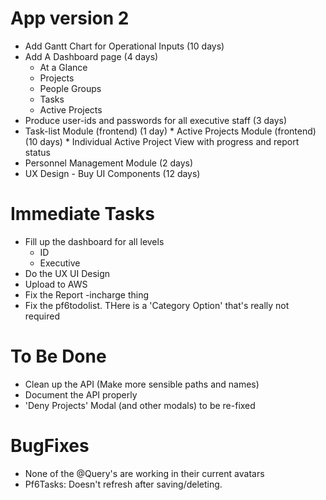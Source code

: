 # App version 2
  * Add Gantt Chart for Operational Inputs (10 days)
  * Add A Dashboard page (4 days)
    * At a Glance
    * Projects 
    * People Groups
    * Tasks 
    * Active Projects
  * Produce user-ids and passwords for all executive staff (3 days)
  * Task-list Module (frontend) (1 day)
  <DONE>* Active Projects Module (frontend) (10 days)
    <DONE>* Individual Active Project View with progress and report status
  * Personnel Management Module (2 days)
  * UX Design - Buy UI Components (12 days)

# Immediate Tasks
  * Fill up the dashboard for all levels
    * ID
    * Executive
  * Do the UX UI Design
  * Upload to AWS
  * Fix the Report -incharge thing
  * Fix the pf6todolist. THere is a 'Category Option' that's really not required

# To Be Done
  * Clean up the API (Make more sensible paths and names)
  * Document the API properly 
  * 'Deny Projects' Modal (and other modals) to be re-fixed

# BugFixes
  * None of the @Query's are working in their current avatars
  * Pf6Tasks: Doesn't refresh after saving/deleting. 


<!---
* Identify UI Components
    ! Login/Register #LoginComponent #RegisterComponent
    * National Strategy
        * People Groups #PGComponent #PGsComponent #AddPGComponent
        * Needs for People Group
    * Projects #ProjsComponent #ProjComponent #AddProj1Component #AddProj2Component #AddProj3Component #AddProj4Component #AddProj5Component
        * Proposal Drafts (For CEOs)
        * Sent Drafts (For CEOs)
        * Approved Projects (For CEOs)
        * Projects to be approved (For Singapore)
        * Approved Projects (For Singapore)
        * Add New Project (Button For CEOs)
    * AddProj1 Overview AddProj1Component
        * Language Drop-Down (Based on Region of ID)
        * Needs Drop-Down (Based on Language Selected)
        * Name of Project, Mision and Vision of Project (text-area)
        * Submit (button)
    * AddProj2 The four Walls 
        * Program Name, Duration, Schedule(not necessary), Content Format (text), Production Format (Audio / Video Radio Buttons)
        * KPI 
        * Primary Distribution Method (Radio, Digital, Analogue)
        * Secondary Distribution Method ('')
        * Tertiary Distribution Method ('')

    * AddProj3 Tasks
        * 
        * If Audio
        * If Video
    * Add Proj4 Budget

* Chart Out Front-end logic 
* Chart Out Schema
    * Projects
        * Name: string
        * Mission: string
        * Vision: string
        * ProgramName: string
        * Duration: date
        * DistributionMethods
        * Schedule: string
        * ContentFormat: string
        * ProductionFormat: [audio, video]
        * contentdevkpi: []
        * contentdiskpi: []
        * marketingkpi: []
        * audiencerelkpi: []
    * Needs
    * Languages
    * People/Language Groups
    * Objectives
    * Tasks
* Identify Back-end Components
* Chart Out Back-end logic








## Stage 2 - Task Management
### List of Tasks
* Interact with all CEO's and Directors to understand their workflow, and their need of this module; Understand their work-style, computer literacy, and availability for the feasibility of Task-Management Module (2 weeks: 10 June)
* Code Task Management Module and view components for Manager, CEO, ID and Donor (3 weeks: 1 July)
* Task Management Module Beta Stage (2 weeks: 15 July)
* Task Management Module Release (15 July)

## Stage 3 - Audience Relations Service
### List of Tasks
* Connect Google-sheet Data to Firebase Data (3 Days: 18 July)
* Research on Report format needs in different countries and AMS. (1 Week: 25 July)
* Make components for Response entry (3 Days: 29 July)
* Make Components for Response Reading by different levels (4 Days: 2 August)
* Make components for Radio Home Management (1 week: 9 August)
* Make Report formats and Release Beta (4 Days: 15 August
* Beta stage (2 Weeks: 29 August)
* Audience Relations Module Release (29 August)

## Stage 4 - Human Resources 
### List of Tasks
* Get Feedback from CEOs and Managers (2 weeks: 12 September)
* Build View Components (1 Week: 19 September)
* Beta Stage (2 Weeks 3 October)
* Human Resources Module Release (3 October)

## Stage 5 - Production Service
### List of Tasks
* Research and prepare Data-base schema (3 weeks: 24 October)
* Build components (2 weeks 7 November)
* Beta Stage (2 weeks 21 November)
* Production Service Module Release (21 November)

## Stage 6 - Local Donor Management
### List of Tasks
* Research and prepare Donor Management schema (2 weeks: 12 December)
* Build components (3 weeks: 20 Jan)
* Beta Stage (2 weeks: 3 Feb)
* Production Service Module Release 3 Feb



## Feature Requests
* Allow people to drag-drop objectives and tasks up and down to re-order them 


## User Component
* Make sure the component re-loads when DELETE is done 
* Give a PUT somewhere in the user-component
-->

